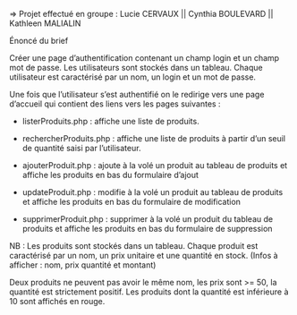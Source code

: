 => Projet effectué en groupe : Lucie CERVAUX || Cynthia BOULEVARD || Kathleen MALIALIN

Énoncé du brief

 Créer une page d’authentification contenant un champ login
et un champ mot de passe. Les utilisateurs sont stockés dans un tableau. Chaque
utilisateur est caractérisé par un nom, un login et un mot de passe. 

Une fois que l’utilisateur s’est authentifié on le redirige
vers une page d’accueil qui contient des liens vers les pages suivantes : 

- listerProduits.php :
affiche une liste de produits. 

- rechercherProduits.php : affiche une liste de produits
à partir d’un seuil de quantité saisi par l’utilisateur. 

- ajouterProduit.php : ajoute à la volé un produit au
tableau de produits et affiche les produits en bas du formulaire d’ajout 

- updateProduit.php : modifie à la volé un produit au
tableau de produits et affiche les produits en bas du formulaire de modification 

- supprimerProduit.php : supprimer à la volé un produit du
tableau de produits et affiche les produits en bas du formulaire de suppression 

NB : Les produits sont stockés dans un tableau. Chaque produit
est caractérisé par un nom, un prix unitaire et une quantité en stock. (Infos à
afficher : nom, prix quantité et montant) 

Deux produits ne peuvent pas avoir le même nom, les prix
sont >= 50, la quantité est strictement positif. Les produits dont la quantité est inférieure à 10 sont
affichés en rouge. 